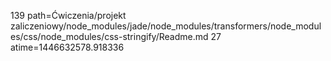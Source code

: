 139 path=Ćwiczenia/projekt zaliczeniowy/node_modules/jade/node_modules/transformers/node_modules/css/node_modules/css-stringify/Readme.md
27 atime=1446632578.918336
